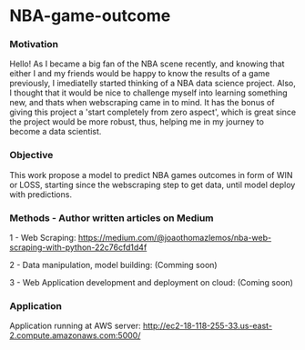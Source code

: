 # NBA-game-outcome

### Motivation

Hello! As I became a big fan of the NBA scene recently, and knowing that either I and my friends would be happy to know the results of a game previously,
I imediatelly started thinking of a NBA data science project.
Also, I thought that it would be nice to challenge myself into learning something new, and thats when webscraping came in to mind. It has the bonus of giving this project a 'start completely from zero aspect', which is great since the project would be more robust, thus, helping me in my journey to become a data scientist.

### Objective

This work propose a model to predict NBA games outcomes in form of WIN or LOSS, starting since the webscraping step to get data,
until model deploy with predictions.

### Methods  - Author written articles on Medium


1 - Web Scraping: https://medium.com/@joaothomazlemos/nba-web-scraping-with-python-22c76cfd1d4f

2 - Data manipulation, model building: (Comming soon)

3 - Web Application development and deployment on cloud: (Coming soon)

### Application

Application running at AWS server: http://ec2-18-118-255-33.us-east-2.compute.amazonaws.com:5000/
